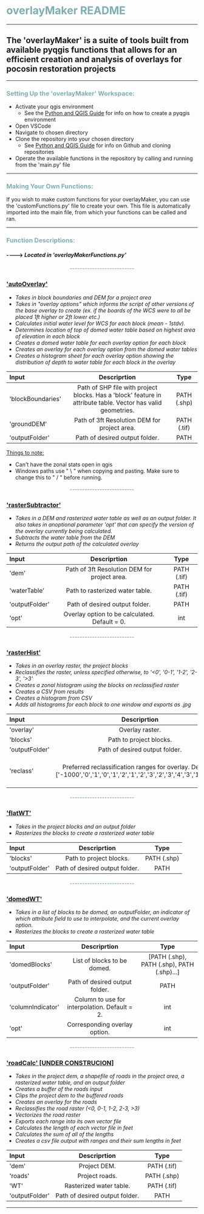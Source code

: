 # <b><span style="color: #7faeb3;"> overlayMaker README </span></b>
---
## The 'overlayMaker' is a suite of tools built from available pyqgis functions that allows for an efficient creation and analysis of overlays for pocosin restoration projects
---

###  <span style="color: #7faeb3"> Setting Up the 'overlayMaker' Workspace: </span>
* Activate your qgis environment 
    * See the [Python and QGIS Guide](https://docs.google.com/document/d/1FuxWWG3lmFlltaK0mbh07ZeaEtTw5XA0LBubkZIZ6Oc/edit?tab=t.0) for info on how to create a pyqgis environment
* Open VSCode 
* Navigate to chosen directory
* Clone the repository into your chosen directory 
    * See [Python and QGIS Guide](https://docs.google.com/document/d/1FuxWWG3lmFlltaK0mbh07ZeaEtTw5XA0LBubkZIZ6Oc/edit?tab=t.0) for info on Github and cloning repositories
* Operate the available functions in the repository by calling and running from the 'main.py' file 
---

### <span style="color: #7faeb3"> Making Your Own Functions: </span>
If you wish to make custom functions for your overlayMaker, you can use the 'customFunctions.py' file to create your own. This file is automatically imported into the main file, from which your functions can be called and ran. 

----



### <span style="color: #7faeb3">Function Descriptions: </span>
#### ----> <i> Located in 'overlayMakerFunctions.py' </i>

<center><b><span style="color: #7faeb3">--------------------------</b></span></center>

###  <u><b> 'autoOverlay' </b></u> 


* <i> Takes in block boundaries and DEM for a project area   </i>
* <i> Takes in "overlay options" which informs the script of other versions of the base overlay to create (ex. if the boards of the WCS were to all be placed 1ft higher or 2ft lower etc.)</i>
* <i> Calculates initial water level for WCS for each block (mean - 1stdv). </i>
* <i> Determines location of top of domed water table based on highest area of elevation in each block </i>
* <i> Creates a domed water table for each overlay option for each block  </i>
* <i> Creates an overlay for each overlay option from the domed water tables </i>
* <i> Creates a histogram sheet for each overlay option showing the distribution of depth to water table for each block in the overlay </i>



| Input | Descriprtion | Type |
| :---------------------- | :-----------------------: | :-----------------------: | 
| 'blockBoundaries' | Path of SHP file with project blocks. Has a 'block' feature in attribute table. Vector has valid geometries.  |  PATH (.shp) |
| 'groundDEM'  | Path of 3ft Resolution DEM for project area. | PATH (.tif) |
| 'outputFolder'  | Path of desired output folder.  | PATH



<u> Things to note: </u>

* Can't have the zonal stats open in qgis
* Windows paths use " \ " when copying and pasting. Make sure to change this to " / " before running. 

<center><b><span style="color: #7faeb3">--------------------------</b></span></center>

### <u><b> 'rasterSubtractor' </b></u> 
* <i> Takes in a DEM and rasterized water table as well as an output folder. It also takes in anoptional parameter 'opt' that can specify the version of the overlay currently being calculated. </i>
* <i> Subtracts the water table from the DEM  </i>
* <i> Returns the output path of the calculated overlay </i>

| Input | Descriprtion | Type |
| :---------------------- | :-----------------------: | :-----------------------: | 
| 'dem' | Path of 3ft Resolution DEM for project area. | PATH (.tif) |
| 'waterTable'  | Path to rasterized water table. | PATH (.tif) |
| 'outputFolder'  | Path of desired output folder.  | PATH |
| 'opt'  | Overlay option to be calculated. Default = 0. | int |

<center><b><span style="color: #7faeb3">--------------------------</b></span></center>

### <u><b> 'rasterHist' </b></u> 
* <i> Takes in an overlay raster, the project blocks </i>
* <i> Reclassifies the raster, unless specified otherwise, to  '<0', '0-1', '1-2', '2-3', '>3' </i>
* <i> Creates a zonal histogram using the blocks on reclassified raster </i>
* <i> Creates a CSV from results </i>
* <i> Creates a histogram from CSV </i>
* <i> Adds all histograms for each block to one window and exports as .jpg</i>

| Input | Descriprtion | Type |
| :---------------------- | :-----------------------: | :-----------------------: | 
| 'overlay' | Overlay raster. | PATH (.tif) |
| 'blocks'  | Path to project blocks. | PATH (.shp) |
| 'outputFolder'  | Path of desired output folder.  | PATH |
| 'reclass'  | Preferred reclassification ranges for overlay. Default = ['-1000','0','1','0','1','2','1','2','3','2','3','4','3','1000','5'] | [lowerBound, upperBound, lowerBound, upperBound...etc.]

<center><b><span style="color: #7faeb3">--------------------------</b></span></center>

### <u><b>'flatWT' </b></u> 
* <i> Takes in the project blocks and an output folder </i>
* <i> Rasterizes the blocks to create a rasterized water table </i>

| Input | Descriprtion | Type |
| :---------------------- | :-----------------------: | :-----------------------: | 
| 'blocks'  | Path to project blocks. | PATH (.shp) |
| 'outputFolder'  | Path of desired output folder.  | PATH |



<center><b><span style="color: #7faeb3">--------------------------</b></span></center>

### <u><b> 'domedWT' </b></u> 
* <i> Takes in a list of blocks to be domed, an outputFolder, an indicator of which attribute field to use to interpolate, and the current overlay option.  </i>
* <i> Rasterizes the blocks to create a rasterized water table </i>

| Input | Descriprtion | Type |
| :---------------------- | :-----------------------: | :-----------------------: | 
| 'domedBlocks'  | List of blocks to be domed. | [PATH (.shp), PATH (.shp), PATH (.shp)...]|
| 'outputFolder'  | Path of desired output folder.  | PATH |
| 'columnIndicator'  | Column to use for interpolation. Default = 2.  | int |
| 'opt'  | Corresponding overlay option.  | int |

<center><b><span style="color: #7faeb3">--------------------------</b></span></center>

### <u><b> 'roadCalc' [UNDER CONSTRUCION]</b></u> 

* <i> Takes in the project dem, a shapefile of roads in the project area, a rasterized water table, and an output folder </i>
* <i> Creates a buffer of the roads input </i>
* <i> Clips the project dem to the buffered roads </i>
* <i> Creates an overlay for the roads </i>
* <i> Reclassifies the road raster (<0, 0-1, 1-2, 2-3, >3) </i>
* <i> Vectorizes the road raster </i>
* <i> Exports each range into its own vector file </i>
* <i> Calculates the length of each vector file in feet </i>
* <i> Calculates the sum of all of the lengths </i>
* <i> Creates a csv file output with ranges and their sum lengths in feet </i>


| Input | Descriprtion | Type |
| :---------------------- | :-----------------------: | :-----------------------: | 
| 'dem'  | Project DEM. | PATH (.tif) |
| 'roads'  | Project roads. | PATH (.shp) |
| 'WT'  | Rasterized water table. | PATH (.tif) |
| 'outputFolder'  | Path of desired output folder. | PATH | 

---





